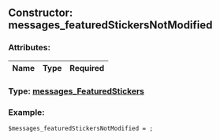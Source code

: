 ## Constructor: messages\_featuredStickersNotModified  

### Attributes:

| Name     |    Type       | Required |
|----------|:-------------:|---------:|


### Type: [messages\_FeaturedStickers](../types/messages\_FeaturedStickers.md)

### Example:


```
$messages_featuredStickersNotModified = ;
```